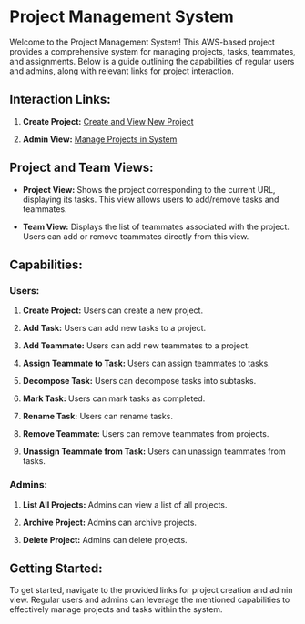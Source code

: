 # Project Management System

Welcome to the Project Management System! This AWS-based project provides a comprehensive system for managing projects, tasks, teammates, and assignments. Below is a guide outlining the capabilities of regular users and admins, along with relevant links for project interaction.

## Interaction Links:

1. **Create Project:** [Create and View New Project](https://project-management-system.s3.amazonaws.com/html/create-project.html)

2. **Admin View:** [Manage Projects in System](https://project-management-system.s3.amazonaws.com/html/admin-view.html)

## Project and Team Views:

- **Project View:** Shows the project corresponding to the current URL, displaying its tasks. This view allows users to add/remove tasks and teammates.

- **Team View:** Displays the list of teammates associated with the project. Users can add or remove teammates directly from this view.

## Capabilities:

### Users:

1. **Create Project:** Users can create a new project.

2. **Add Task:** Users can add new tasks to a project.

3. **Add Teammate:** Users can add new teammates to a project.

4. **Assign Teammate to Task:** Users can assign teammates to tasks.

5. **Decompose Task:** Users can decompose tasks into subtasks.

6. **Mark Task:** Users can mark tasks as completed.

7. **Rename Task:** Users can rename tasks.

8. **Remove Teammate:** Users can remove teammates from projects.

9. **Unassign Teammate from Task:** Users can unassign teammates from tasks.

### Admins:

1. **List All Projects:** Admins can view a list of all projects.

2. **Archive Project:** Admins can archive projects.

3. **Delete Project:** Admins can delete projects.

## Getting Started:

To get started, navigate to the provided links for project creation and admin view. Regular users and admins can leverage the mentioned capabilities to effectively manage projects and tasks within the system.
